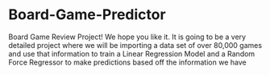 # Board-Game-Predictor
 Board Game Review Project! We hope you like it. It is going to be a very detailed project where we will be importing a data set of over 80,000 games and use that information to train a Linear Regression Model and a Random Force Regressor to make predictions based off the information we have
